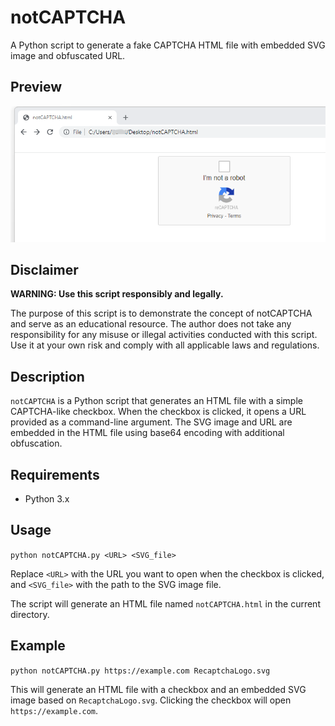 # notCAPTCHA

A Python script to generate a fake CAPTCHA HTML file with embedded SVG image and obfuscated URL.

## Preview

![notCAPTCHA Example](preview.png)

## Disclaimer

**WARNING: Use this script responsibly and legally.**

The purpose of this script is to demonstrate the concept of notCAPTCHA and serve as an educational resource. The author does not take any responsibility for any misuse or illegal activities conducted with this script. Use it at your own risk and comply with all applicable laws and regulations.

## Description

`notCAPTCHA` is a Python script that generates an HTML file with a simple CAPTCHA-like checkbox. When the checkbox is clicked, it opens a URL provided as a command-line argument. 
The SVG image and URL are embedded in the HTML file using base64 encoding with additional obfuscation.

## Requirements

- Python 3.x

## Usage

`
python notCAPTCHA.py <URL> <SVG_file>
`

Replace `<URL>` with the URL you want to open when the checkbox is clicked, and `<SVG_file>` with the path to the SVG image file.

The script will generate an HTML file named `notCAPTCHA.html` in the current directory.

## Example

`
python notCAPTCHA.py https://example.com RecaptchaLogo.svg
`

This will generate an HTML file with a checkbox and an embedded SVG image based on `RecaptchaLogo.svg`. Clicking the checkbox will open `https://example.com`.
